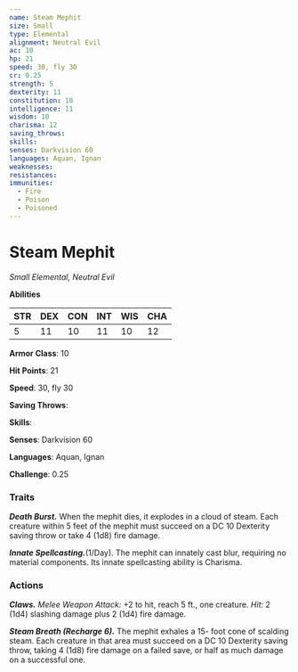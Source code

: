 ```yaml
---
name: Steam Mephit
size: Small
type: Elemental
alignment: Neutral Evil
ac: 10
hp: 21
speed: 30, fly 30
cr: 0.25
strength: 5
dexterity: 11
constitution: 10
intelligence: 11
wisdom: 10
charisma: 12
saving_throws: 
skills: 
senses: Darkvision 60
languages: Aquan, Ignan
weaknesses:
resistances:
immunities:
  - Fire
  - Poison
  - Poisoned
---
```


# Steam Mephit

*Small Elemental, Neutral Evil*

**Abilities**

| STR | DEX | CON | INT | WIS | CHA |
| --- | --- | --- | --- | --- | --- |
| 5 | 11 | 10 | 11 | 10 | 12 |

**Armor Class**: 10

**Hit Points**: 21

**Speed**: 30, fly 30

**Saving Throws**: 

**Skills**: 

**Senses**: Darkvision 60

**Languages**: Aquan, Ignan

**Challenge**: 0.25


### Traits
***Death Burst.*** When the mephit dies, it explodes in a cloud of steam. Each creature within 5 feet of the mephit must succeed on a DC 10 Dexterity saving throw or take 4 (1d8) fire damage. 

***Innate Spellcasting.***(1/Day). The mephit can innately cast blur, requiring no material components. Its innate spellcasting ability is Charisma.

### Actions
***Claws.*** *Melee Weapon Attack:* +2 to hit, reach 5 ft., one creature. *Hit:* 2 (1d4) slashing damage plus 2 (1d4) fire damage. 

***Steam Breath (Recharge 6).*** The mephit exhales a 15- foot cone of scalding steam. Each creature in that area must succeed on a DC 10 Dexterity saving throw, taking 4 (1d8) fire damage on a failed save, or half as much damage on a successful one.
